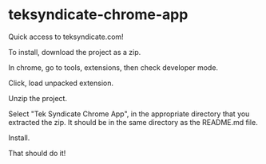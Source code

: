 teksyndicate-chrome-app
=======================

Quick access to teksyndicate.com!


To install, download the project as a zip. 

In chrome, go to tools, extensions, then check developer mode.

Click, load unpacked extension.

Unzip the project.

Select "Tek Syndicate Chrome App", in the appropriate directory that you extracted the zip. It should be in the same directory as the README.md file.

Install.

That should do it!

